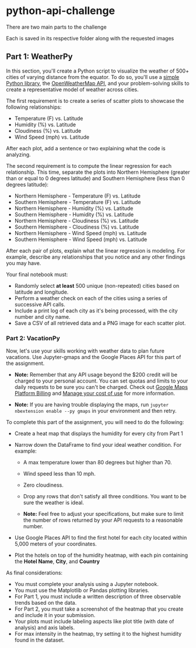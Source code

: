 # python-api-challenge

There are two main parts to the challenge

Each is saved in its respective folder along with the requested images



## Part 1: WeatherPy

In this section, you'll create a Python script to visualize the weather of 500+ cities of varying distance from the equator. To do so, you'll use a [simple Python library](https://pypi.python.org/pypi/citipy), the [OpenWeatherMap API](https://openweathermap.org/api), and your problem-solving skills to create a representative model of weather across cities.

The first requirement is to create a series of scatter plots to showcase the following relationships:

* Temperature (F) vs. Latitude
* Humidity (%) vs. Latitude
* Cloudiness (%) vs. Latitude
* Wind Speed (mph) vs. Latitude

After each plot, add a sentence or two explaining what the code is analyzing.

The second requirement is to compute the linear regression for each relationship. This time, separate the plots into Northern Hemisphere (greater than or equal to 0 degrees latitude) and Southern Hemisphere (less than 0 degrees latitude):

* Northern Hemisphere - Temperature (F) vs. Latitude
* Southern Hemisphere - Temperature (F) vs. Latitude
* Northern Hemisphere - Humidity (%) vs. Latitude
* Southern Hemisphere - Humidity (%) vs. Latitude
* Northern Hemisphere - Cloudiness (%) vs. Latitude
* Southern Hemisphere - Cloudiness (%) vs. Latitude
* Northern Hemisphere - Wind Speed (mph) vs. Latitude
* Southern Hemisphere - Wind Speed (mph) vs. Latitude

After each pair of plots, explain what the linear regression is modeling. For example, describe any relationships that you notice and any other findings you may have.

Your final notebook must:

* Randomly select **at least** 500 unique (non-repeated) cities based on latitude and longitude.
* Perform a weather check on each of the cities using a series of successive API calls.
* Include a print log of each city as it's being processed, with the city number and city name.
* Save a CSV of all retrieved data and a PNG image for each scatter plot.



### Part 2: VacationPy

Now, let's use your skills working with weather data to plan future vacations. Use Jupyter-gmaps and the Google Places API for this part of the assignment.

* **Note:** Remember that any API usage beyond the $200 credit will be charged to your personal account. You can set quotas and limits to your daily requests to be sure you can't be charged. Check out [Google Maps Platform Billing](https://developers.google.com/maps/billing/gmp-billing#monitor-and-restrict-consumption) and [Manage your cost of use](https://developers.google.com/maps/documentation/javascript/usage-and-billing#set-caps) for more information.

* **Note:** If you are having trouble displaying the maps, run `jupyter nbextension enable --py gmaps` in your environment and then retry.

To complete this part of the assignment, you will need to do the following:

* Create a heat map that displays the humidity for every city from Part 1

* Narrow down the DataFrame to find your ideal weather condition. For example:

  * A max temperature lower than 80 degrees but higher than 70.

  * Wind speed less than 10 mph.

  * Zero cloudiness.

  * Drop any rows that don't satisfy all three conditions. You want to be sure the weather is ideal.

  * **Note:** Feel free to adjust your specifications, but make sure to limit the number of rows returned by your API requests to a reasonable number.

* Use Google Places API to find the first hotel for each city located within 5,000 meters of your coordinates.

* Plot the hotels on top of the humidity heatmap, with each pin containing the **Hotel Name**, **City**, and **Country**

As final considerations:

* You must complete your analysis using a Jupyter notebook.
* You must use the Matplotlib or Pandas plotting libraries.
* For Part 1, you must include a written description of three observable trends based on the data.
* For Part 2, you must take a screenshot of the heatmap that you create and include it in your submission.
* Your plots must include labeling aspects like plot title (with date of analysis) and axis labels.
* For max intensity in the heatmap, try setting it to the highest humidity found in the dataset.
